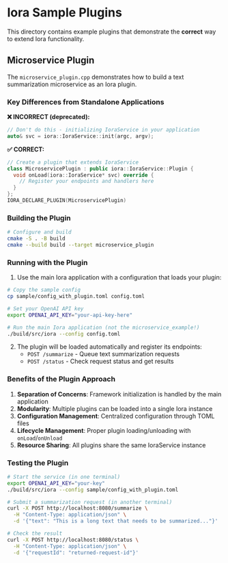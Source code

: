 # Iora Sample Plugins

This directory contains example plugins that demonstrate the **correct** way to extend Iora functionality.

## Microservice Plugin

The `microservice_plugin.cpp` demonstrates how to build a text summarization microservice as an Iora plugin.

### Key Differences from Standalone Applications

**❌ INCORRECT (deprecated):**
```cpp
// Don't do this - initializing IoraService in your application
auto& svc = iora::IoraService::init(argc, argv);
```

**✅ CORRECT:**
```cpp
// Create a plugin that extends IoraService
class MicroservicePlugin : public iora::IoraService::Plugin {
  void onLoad(iora::IoraService* svc) override {
    // Register your endpoints and handlers here
  }
};
IORA_DECLARE_PLUGIN(MicroservicePlugin)
```

### Building the Plugin

```bash
# Configure and build
cmake -S . -B build
cmake --build build --target microservice_plugin
```

### Running with the Plugin

1. Use the main Iora application with a configuration that loads your plugin:

```bash
# Copy the sample config
cp sample/config_with_plugin.toml config.toml

# Set your OpenAI API key
export OPENAI_API_KEY="your-api-key-here"

# Run the main Iora application (not the microservice_example!)
./build/src/iora --config config.toml
```

2. The plugin will be loaded automatically and register its endpoints:
   - `POST /summarize` - Queue text summarization requests
   - `POST /status` - Check request status and get results

### Benefits of the Plugin Approach

1. **Separation of Concerns**: Framework initialization is handled by the main application
2. **Modularity**: Multiple plugins can be loaded into a single Iora instance
3. **Configuration Management**: Centralized configuration through TOML files
4. **Lifecycle Management**: Proper plugin loading/unloading with `onLoad`/`onUnload`
5. **Resource Sharing**: All plugins share the same IoraService instance

### Testing the Plugin

```bash
# Start the service (in one terminal)
export OPENAI_API_KEY="your-key"
./build/src/iora --config sample/config_with_plugin.toml

# Submit a summarization request (in another terminal)
curl -X POST http://localhost:8080/summarize \
  -H "Content-Type: application/json" \
  -d '{"text": "This is a long text that needs to be summarized..."}'

# Check the result
curl -X POST http://localhost:8080/status \
  -H "Content-Type: application/json" \
  -d '{"requestId": "returned-request-id"}'
```